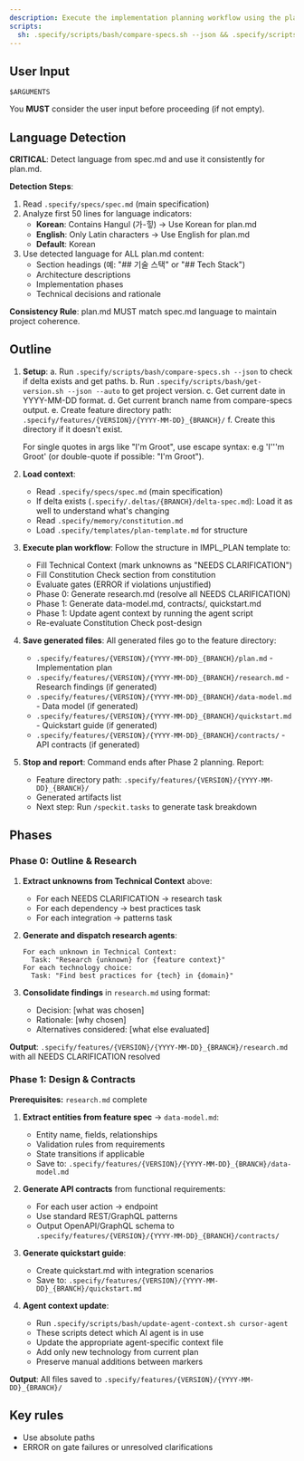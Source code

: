 ```yaml
---
description: Execute the implementation planning workflow using the plan template to generate design artifacts.
scripts:
  sh: .specify/scripts/bash/compare-specs.sh --json && .specify/scripts/bash/get-version.sh --json --auto
---
```


## User Input

```text
$ARGUMENTS
```

You **MUST** consider the user input before proceeding (if not empty).

## Language Detection

**CRITICAL**: Detect language from spec.md and use it consistently for plan.md.

**Detection Steps**:
1. Read `.specify/specs/spec.md` (main specification)
2. Analyze first 50 lines for language indicators:
   - **Korean**: Contains Hangul (가-힣) → Use Korean for plan.md
   - **English**: Only Latin characters → Use English for plan.md
   - **Default**: Korean
3. Use detected language for ALL plan.md content:
   - Section headings (예: "## 기술 스택" or "## Tech Stack")
   - Architecture descriptions
   - Implementation phases
   - Technical decisions and rationale

**Consistency Rule**: plan.md MUST match spec.md language to maintain project coherence.

## Outline

1. **Setup**: 
   a. Run `.specify/scripts/bash/compare-specs.sh --json` to check if delta exists and get paths.
   b. Run `.specify/scripts/bash/get-version.sh --json --auto` to get project version.
   c. Get current date in YYYY-MM-DD format.
   d. Get current branch name from compare-specs output.
   e. Create feature directory path: `.specify/features/{VERSION}/{YYYY-MM-DD}_{BRANCH}/`
   f. Create this directory if it doesn't exist.
   
   For single quotes in args like "I'm Groot", use escape syntax: e.g 'I'\''m Groot' (or double-quote if possible: "I'm Groot").

2. **Load context**: 
   - Read `.specify/specs/spec.md` (main specification)
   - If delta exists (`.specify/.deltas/{BRANCH}/delta-spec.md`): Load it as well to understand what's changing
   - Read `.specify/memory/constitution.md`
   - Load `.specify/templates/plan-template.md` for structure

3. **Execute plan workflow**: Follow the structure in IMPL_PLAN template to:
   - Fill Technical Context (mark unknowns as "NEEDS CLARIFICATION")
   - Fill Constitution Check section from constitution
   - Evaluate gates (ERROR if violations unjustified)
   - Phase 0: Generate research.md (resolve all NEEDS CLARIFICATION)
   - Phase 1: Generate data-model.md, contracts/, quickstart.md
   - Phase 1: Update agent context by running the agent script
   - Re-evaluate Constitution Check post-design

4. **Save generated files**: All generated files go to the feature directory:
   - `.specify/features/{VERSION}/{YYYY-MM-DD}_{BRANCH}/plan.md` - Implementation plan
   - `.specify/features/{VERSION}/{YYYY-MM-DD}_{BRANCH}/research.md` - Research findings (if generated)
   - `.specify/features/{VERSION}/{YYYY-MM-DD}_{BRANCH}/data-model.md` - Data model (if generated)
   - `.specify/features/{VERSION}/{YYYY-MM-DD}_{BRANCH}/quickstart.md` - Quickstart guide (if generated)
   - `.specify/features/{VERSION}/{YYYY-MM-DD}_{BRANCH}/contracts/` - API contracts (if generated)

5. **Stop and report**: Command ends after Phase 2 planning. Report:
   - Feature directory path: `.specify/features/{VERSION}/{YYYY-MM-DD}_{BRANCH}/`
   - Generated artifacts list
   - Next step: Run `/speckit.tasks` to generate task breakdown

## Phases

### Phase 0: Outline & Research

1. **Extract unknowns from Technical Context** above:
   - For each NEEDS CLARIFICATION → research task
   - For each dependency → best practices task
   - For each integration → patterns task

2. **Generate and dispatch research agents**:
   ```
   For each unknown in Technical Context:
     Task: "Research {unknown} for {feature context}"
   For each technology choice:
     Task: "Find best practices for {tech} in {domain}"
   ```

3. **Consolidate findings** in `research.md` using format:
   - Decision: [what was chosen]
   - Rationale: [why chosen]
   - Alternatives considered: [what else evaluated]

**Output**: `.specify/features/{VERSION}/{YYYY-MM-DD}_{BRANCH}/research.md` with all NEEDS CLARIFICATION resolved

### Phase 1: Design & Contracts

**Prerequisites:** `research.md` complete

1. **Extract entities from feature spec** → `data-model.md`:
   - Entity name, fields, relationships
   - Validation rules from requirements
   - State transitions if applicable
   - Save to: `.specify/features/{VERSION}/{YYYY-MM-DD}_{BRANCH}/data-model.md`

2. **Generate API contracts** from functional requirements:
   - For each user action → endpoint
   - Use standard REST/GraphQL patterns
   - Output OpenAPI/GraphQL schema to `.specify/features/{VERSION}/{YYYY-MM-DD}_{BRANCH}/contracts/`

3. **Generate quickstart guide**:
   - Create quickstart.md with integration scenarios
   - Save to: `.specify/features/{VERSION}/{YYYY-MM-DD}_{BRANCH}/quickstart.md`

4. **Agent context update**:
   - Run `.specify/scripts/bash/update-agent-context.sh cursor-agent`
   - These scripts detect which AI agent is in use
   - Update the appropriate agent-specific context file
   - Add only new technology from current plan
   - Preserve manual additions between markers

**Output**: All files saved to `.specify/features/{VERSION}/{YYYY-MM-DD}_{BRANCH}/`

## Key rules

- Use absolute paths
- ERROR on gate failures or unresolved clarifications
